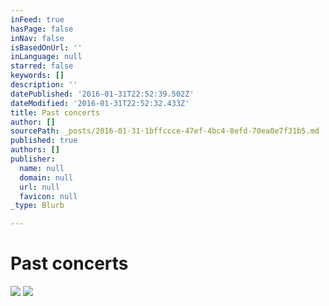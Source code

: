 ```yaml
---
inFeed: true
hasPage: false
inNav: false
isBasedOnUrl: ''
inLanguage: null
starred: false
keywords: []
description: ''
datePublished: '2016-01-31T22:52:39.502Z'
dateModified: '2016-01-31T22:52:32.433Z'
title: Past concerts
author: []
sourcePath: _posts/2016-01-31-1bffccce-47ef-4bc4-8efd-70ea0e7f31b5.md
published: true
authors: []
publisher:
  name: null
  domain: null
  url: null
  favicon: null
_type: Blurb

---
```

# Past concerts
![](https://s3-us-west-2.amazonaws.com/the-grid-img/p/536cbd6e732ba5f9886248ee57c9c6ebaa342dda.jpg)
![](https://the-grid-user-content.s3-us-west-2.amazonaws.com/7cf0bca4-aea5-49ee-87f0-d8687a8d4146.jpg)